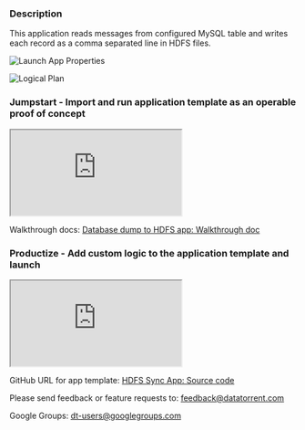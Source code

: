 ### Description
This application reads messages from configured MySQL table and writes each record as a comma separated line in HDFS files.



![Launch App Properties](https://github.com/yogidevendra/docs/raw/SPOI-9416-docs-dthub-apps-1to6/docs/app-templates/images/database-to-hdfs/property-editor.png)

![Logical Plan](https://github.com/yogidevendra/docs/raw/SPOI-9416-docs-dthub-apps-1to6/docs/app-templates/images/database-to-hdfs/DAG.png)



### Jumpstart - Import and run application template as an operable proof of concept

<iframe src="https://drive.google.com/file/d/0B_F1TOOx-1HzanYyNkZHaVhhVTQ/preview?enablejsapi=1"  class="video" id="basicVideo" ga-track="basicVideo"></iframe>

Walkthrough docs: <a href="https://github.com/yogidevendra/docs/blob/SPOI-9416-docs-dthub-apps-1to6/docs/app-templates/database-to-hdfs.md"  class="docs" id="docs" ga-track="docs" target="_blank">Database dump to HDFS app: Walkthrough doc</a>

### Productize - Add custom logic to the application template and launch

<iframe src="https://drive.google.com/file/d/0B_F1TOOx-1Hzai1LcUxtMDdwNTQ/preview?enablejsapi=1"  class="video" id="advancedVideo" ga-track="advancedVideo"></iframe>

GitHub URL for app template: <a href="https://github.com/DataTorrent/app-templates/database-to-hdfs"  class="github" id="github" ga-track="github" target="_blank">HDFS Sync App: Source code</a>

Please send feedback or feature requests to: <a href="mailto:feedback@datatorrent.com"  class="feedback" id="feedback" ga-track="feedback">feedback@datatorrent.com</a>

Google Groups: <a href="mailto:dt-users@googlegroups.com"  class="maillist" id="maillist" ga-track="maillist">dt-users@googlegroups.com</a>
